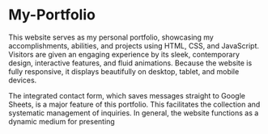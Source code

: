 # My-Portfolio
This website serves as my personal portfolio, showcasing my accomplishments, abilities, and projects using HTML, CSS, and JavaScript. Visitors are given an engaging experience by its sleek, contemporary design, interactive features, and fluid animations. Because the website is fully responsive, it displays beautifully on desktop, tablet, and mobile devices.

The integrated contact form, which saves messages straight to Google Sheets, is a major feature of this portfolio. This facilitates the collection and systematic management of inquiries. In general, the website functions as a dynamic medium for presenting
